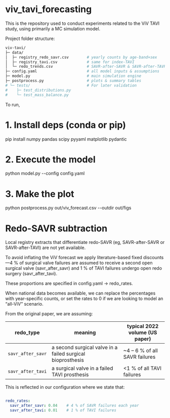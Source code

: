 # viv_tavi_forecasting
This is the repository used to conduct experiments related to the ViV TAVI study, using primarily a MC simulation model.


Project folder structure:
```bash
viv-tavi/
├─ data/
│  ├─ registry_redo_savr.csv        # yearly counts by age-band×sex
│  ├─ registry_tavi.csv             # same for index-TAVI
│  └─ redo_trends.csv               # SAVR-after-SAVR & SAVR-after-TAVR
├─ config.yaml                      # all model inputs & assumptions
├─ model.py                         # main simulation engine
├─ postprocess.py                   # plots & summary tables
# └─ tests/                         # For later validation
#    ├─ test_distributions.py
#    └─ test_mass_balance.py
```


To run,  

# 1. Install deps (conda or pip)
pip install numpy pandas scipy pyyaml matplotlib pydantic

# 2. Execute the model
python model.py --config config.yaml

# 3. Make the plot
python postprocess.py out/viv_forecast.csv --outdir out/figs




# Redo-SAVR subtraction

Local registry extracts that differentiate redo-SAVR (eg, SAVR-after-SAVR or SAVR-after-TAVI) are not yet available.

To avoid inflating the ViV forecast we apply literature-based fixed discounts—4 % of surgical valve failures are assumed to receive a second open surgical valve (savr_after_savr) and 1 % of TAVI failures undergo open redo surgery (savr_after_tavi).

These proportions are specified in config.yaml → redo_rates. 

When national data becomes available, we can replace the percentages with year-specific counts, or set the rates to 0 if we are looking to model an “all-ViV” scenario.


From the original paper, we are assuming:

| redo\_type        | meaning                                                    | typical 2022 volume (US paper) |
| ----------------- | ---------------------------------------------------------- | ------------------------------ |
| `savr_after_savr` | a second surgical valve in a failed surgical bioprosthesis | \~4 – 6 % of all SAVR failures |
| `savr_after_tavi` | a surgical valve in a failed TAVI prosthesis               | <1 % of all TAVI failures      |




This is reflected in our configuration where we state that:

```yaml

redo_rates:
  savr_after_savr: 0.04    # 4 % of SAVR failures each year
  savr_after_tavi: 0.01    # 1 % of TAVI failures



